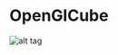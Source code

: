 # OpenGlCube

![alt tag](https://68.media.tumblr.com/49ecdbddf3176ebc06fda683578e54e8/tumblr_inline_oodzm8Zirj1u3v231_500.gif)
